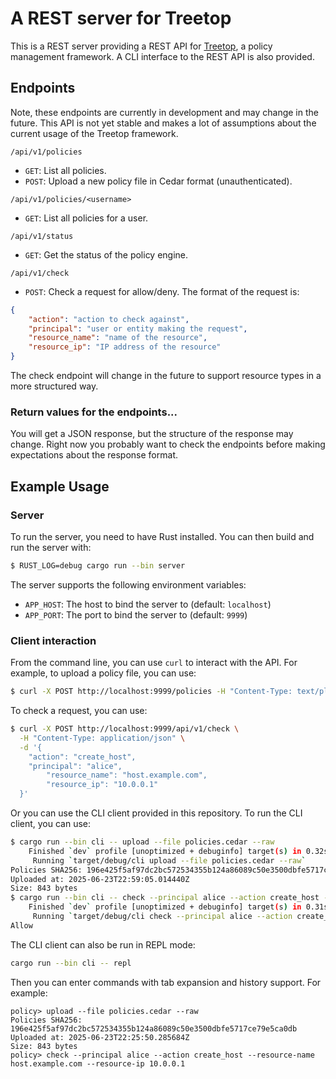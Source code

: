 # A REST server for Treetop

This is a REST server providing a REST API for [Treetop](https://github.com/terjekv/treetop-core), a policy management framework. A CLI interface to the REST API is also provided.

## Endpoints

Note, these endpoints are currently in development and may change in the future. This API is not yet stable and makes a lot of assumptions about the current usage of the Treetop framework.

`/api/v1/policies`
- `GET`: List all policies. 
- `POST`: Upload a new policy file in Cedar format (unauthenticated).

`/api/v1/policies/<username>`
- `GET`: List all policies for a user.

`/api/v1/status`
- `GET`: Get the status of the policy engine.

`/api/v1/check`
- `POST`: Check a request for allow/deny. The format of the request is:
```json
{
    "action": "action to check against",
    "principal": "user or entity making the request",
    "resource_name": "name of the resource",
    "resource_ip": "IP address of the resource"
}
```

The check endpoint will change in the future to support resource types in a more structured way.

### Return values for the endpoints...

You will get a JSON response, but the structure of the response may change. Right now you probably want to check the endpoints before making expectations about the response format. 

## Example Usage

### Server

To run the server, you need to have Rust installed. You can then build and run the server with:

```bash
$ RUST_LOG=debug cargo run --bin server
```

The server supports the following environment variables:
- `APP_HOST`: The host to bind the server to (default: `localhost`)
- `APP_PORT`: The port to bind the server to (default: `9999`)

### Client interaction

From the command line, you can use `curl` to interact with the API. For example, to upload a policy file, you can use:

```bash
$ curl -X POST http://localhost:9999/policies -H "Content-Type: text/plain"  --data-binary @policies.cedar
```

To check a request, you can use:

```bash
$ curl -X POST http://localhost:9999/api/v1/check \
  -H "Content-Type: application/json" \
  -d '{
    "action": "create_host",
    "principal": "alice",
        "resource_name": "host.example.com",
        "resource_ip": "10.0.0.1"
  }'
```

Or you can use the CLI client provided in this repository. To run the CLI client, you can use:

```bash
$ cargo run --bin cli -- upload --file policies.cedar --raw
    Finished `dev` profile [unoptimized + debuginfo] target(s) in 0.32s
     Running `target/debug/cli upload --file policies.cedar --raw`
Policies SHA256: 196e425f5af97dc2bc572534355b124a86089c50e3500dbfe5717ce79e5ca0db
Uploaded at: 2025-06-23T22:59:05.014440Z
Size: 843 bytes
$ cargo run --bin cli -- check --principal alice --action create_host --resource-name host.example.com --resource-ip 10.0.0.1
    Finished `dev` profile [unoptimized + debuginfo] target(s) in 0.31s
     Running `target/debug/cli check --principal alice --action create_host --resource-name host.example.com --resource-ip 10.0.0.1`
Allow
```

The CLI client can also be run in REPL mode:

```bash
cargo run --bin cli -- repl
```

Then you can enter commands with tab expansion and history support. For example:

```
policy> upload --file policies.cedar --raw
Policies SHA256: 196e425f5af97dc2bc572534355b124a86089c50e3500dbfe5717ce79e5ca0db
Uploaded at: 2025-06-23T22:25:50.285684Z
Size: 843 bytes
policy> check --principal alice --action create_host --resource-name host.example.com --resource-ip 10.0.0.1
```